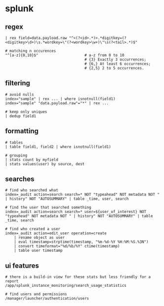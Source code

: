 # splunk

## regex

    | rex field=data.payload.raw "^<(?<id>.*)>.*digitkey=(?<digitkey>\d+)\s.*wordkey=\"(?<wordkey>\w+)\"\s(?<tail>.*)$"

    # matching n occurences
    "^[a-z]{0,10}$"                     # a-z from 0 to 10
                                        # {3} Exactly 3 occurrences;
                                        # {6,} At least 6 occurrences;
                                        # {2,5} 2 to 5 occurrences.

## filtering

    # avoid nulls
    index="sample" | rex ... | where isnotnull(field1)
    index="sample" "data.payload.raw"="*" | rex ...
    
    # keep only uniques
    | dedup field1

## formatting

    # tables
    | table field1, field2 | where isnotnull(field1)

    # grouping
    | stats count by myfield
    | stats values(user) by source, dest

## searches

    # find who searched what
    index=_audit action=search search=* NOT "typeahead" NOT metadata NOT " | history" NOT "AUTOSUMMARY" | table _time, user, search

    # find the user that searched something
    index=_audit action=search search=* user=${user_of_interest} NOT "typeahead" NOT metadata NOT " | history" NOT "AUTOSUMMARY" | table _time, search

    # find who created a user
    index=_audit action=edit_user operation=create
        | rename object as user
        | eval timestamp=strptime(timestamp, "%m-%d-%Y %H:%M:%S.%3N")
        | convert timeformat="%d/%b/%Y" ctime(timestamp)
        | table user timestamp

## ui features

    # there is a build-in view for these stats but less friendly for a report
    /app/splunk_instance_monitoring/search_usage_statistics

    # find users and permissions
    /manager/launcher/authentication/users
